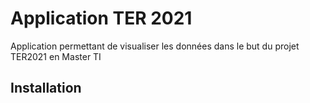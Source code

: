 # Application TER 2021

Application permettant de visualiser les données dans le but du projet TER2021 en Master TI 

## Installation
